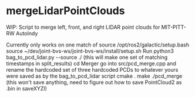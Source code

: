 # mergeLidarPointClouds
WIP: Script to merge left, front, and right LIDAR point clouds for MIT-PITT-RW AutoIndy

Currently only works on one match of 
source /opt/ros2/galactic/setup.bash
source ~/dev/joint-bvs-ws/joint-bvs-ws/install/setup.sh
Run python3 bag_to_pcd_lidar.py --source ./<ros bag file.db3> 
  (this will make one set of matching timestamps in split_results)
cd Merger
go into src/pcd_merge.cpp and rename the hardcoded set of three hardcoded PCDs to whatever yours were saved as by the bag_to_pcd_lidar script
cmake .
make
./pcd_merge 
  (this won't save anything, need to figure out how to save PointCloud2 as .bin in saveXYZI)
